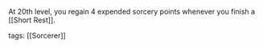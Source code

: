 At 20th level, you regain 4 expended sorcery points whenever you finish a [[Short Rest]].

tags: [[Sorcerer]]